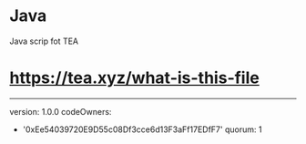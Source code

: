 # Java
Java scrip fot TEA
# https://tea.xyz/what-is-this-file
---
version: 1.0.0
codeOwners:
  - '0xEe54039720E9D55c08Df3cce6d13F3aFf17EDfF7'
quorum: 1
